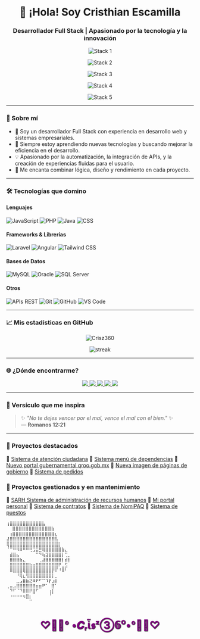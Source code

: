 <h1 align="center">👋 ¡Hola! Soy Cristhian Escamilla</h1>
<h3 align="center">Desarrollador Full Stack | Apasionado por la tecnología y la innovación</h3>

<p align="center">
  <img src="https://readme-typing-svg.herokuapp.com?font=Fira+Code&duration=3000&pause=1000&color=A855F7&center=true&vCenter=true&lines=Laravel+%7C+Angular+%7C+Bootstrap" alt="Stack 1" />
</p>

<p align="center">
  <img src="https://readme-typing-svg.herokuapp.com?font=Fira+Code&duration=3000&pause=1000&color=A855F7&center=true&vCenter=true&lines=Tailwind+CSS+%7C+HTML+%7C+CSS" alt="Stack 2" />
</p>

<p align="center">
  <img src="https://readme-typing-svg.herokuapp.com?font=Fira+Code&duration=3000&pause=1000&color=A855F7&center=true&vCenter=true&lines=JavaScript+%7C+PHP+%7C+Java" alt="Stack 3" />
</p>

<p align="center">
  <img src="https://readme-typing-svg.herokuapp.com?font=Fira+Code&duration=3000&pause=1000&color=A855F7&center=true&vCenter=true&lines=MySQL+%7C+Oracle+%7C+SQL+Server" alt="Stack 4" />
</p>

<p align="center">
  <img src="https://readme-typing-svg.herokuapp.com?font=Fira+Code&duration=3000&pause=1000&color=A855F7&center=true&vCenter=true&lines=APIs+REST+%7C+Diseño+Responsivo+%7C+Buenas+Prácticas" alt="Stack 5" />
</p>

---

### 🚀 Sobre mí

- 🔧 Soy un desarrollador Full Stack con experiencia en desarrollo web y sistemas empresariales.
- 🌱 Siempre estoy aprendiendo nuevas tecnologías y buscando mejorar la eficiencia en el desarrollo.
- 💡 Apasionado por la automatización, la integración de APIs, y la creación de experiencias fluidas para el usuario.
- 🧩 Me encanta combinar lógica, diseño y rendimiento en cada proyecto.

---

### 🛠️ Tecnologías que domino

#### Lenguajes
![JavaScript](https://img.shields.io/badge/-JavaScript-F7DF1E?style=flat&logo=javascript&logoColor=000)
![PHP](https://img.shields.io/badge/-PHP-777BB4?style=flat&logo=php&logoColor=fff)
![Java](https://img.shields.io/badge/-Java-007396?style=flat&logo=java&logoColor=fff)
![CSS](https://img.shields.io/badge/-CSS3-1572B6?style=flat&logo=css3&logoColor=white)

#### Frameworks & Librerías
![Laravel](https://img.shields.io/badge/-Laravel-FF2D20?style=flat&logo=laravel&logoColor=fff)
![Angular](https://img.shields.io/badge/-Angular-DD0031?style=flat&logo=angular&logoColor=fff)
![Tailwind CSS](https://img.shields.io/badge/-Tailwind%20CSS-38B2AC?style=flat&logo=tailwind-css&logoColor=fff)

#### Bases de Datos
![MySQL](https://img.shields.io/badge/-MySQL-4479A1?style=flat&logo=mysql&logoColor=fff)
![Oracle](https://img.shields.io/badge/-Oracle-F80000?style=flat&logo=oracle&logoColor=fff)
![SQL Server](https://img.shields.io/badge/-SQL%20Server-CC2927?style=flat&logo=microsoft-sql-server&logoColor=white)

#### Otros
![APIs REST](https://img.shields.io/badge/-APIs%20REST-0A0A0A?style=flat&logo=postman&logoColor=orange)
![Git](https://img.shields.io/badge/-Git-F05032?style=flat&logo=git&logoColor=fff)
![GitHub](https://img.shields.io/badge/-GitHub-181717?style=flat&logo=github&logoColor=fff)
![VS Code](https://img.shields.io/badge/-VS%20Code-007ACC?style=flat&logo=visual-studio-code)

---

### 📈 Mis estadísticas en GitHub

<p align="center">
  <img src="https://github-readme-stats.vercel.app/api?username=Crisz360&show_icons=true&theme=radical&locale=es" alt="Crisz360" />
</p>

<p align="center">
  <img src="https://github-readme-streak-stats.herokuapp.com/?user=Crisz360&theme=radical&locale=es" alt="streak" />
</p>

---

### 🌐 ¿Dónde encontrarme?

<p align="center">
  <a href="https://www.linkedin.com/in/cristian-escamilla360" target="_blank">
    <img src="https://img.shields.io/badge/-LinkedIn-0077B5?style=flat&logo=linkedin&logoColor=white"/>
  </a>
  <a href="https://github.com/Crisz360">
    <img src="https://img.shields.io/badge/-GitHub-181717?style=flat&logo=github&logoColor=white"/>
  </a>
  <a href="https://www.youtube.com/@Crisz360" target="_blank">
    <img src="https://img.shields.io/badge/-YouTube-FF0000?style=flat&logo=youtube&logoColor=white"/>
  </a>
  <a href="https://www.twitch.tv/crisz360" target="_blank">
    <img src="https://img.shields.io/badge/-Twitch-9146FF?style=flat&logo=twitch&logoColor=white"/>
  </a>
  <a href="https://www.instagram.com/crisz360/" target="_blank">
    <img src="https://img.shields.io/badge/-Instagram-E4405F?style=flat&logo=instagram&logoColor=white"/>
  </a>
</p>

---

### 🌟 Versículo que me inspira

> ✨ *"No te dejes vencer por el mal, vence el mal con el bien."* ✨  
> — **Romanos 12:21**

---

### 💼 Proyectos destacados

🔹 [Sistema de atención ciudadana](#)
🔹 [Sistema menú de dependencias](#)
🔹 [Nuevo portal gubernamental qroo.gob.mx](#)
🔹 [Nueva imagen de páginas de gobierno](#)
🔹 [Sistema de pedidos](#)

### 💼 Proyectos gestionados y en mantenimiento
🔹 [SARH Sistema de administración de recursos humanos](#)
🔹 [Mi portal personal](#)
🔹 [Sistema de contratos](#)
🔹 [Sistema de NomiPAQ](#)
🔹 [Sistema de puestos](#)
```
⢰⣿⣿⣿⣿⣿⣿⣿⣿⣿⣿⣧
⠀ ⣿⣿⣿⣿⣿⣿⣿⣿⣿⣿⣿⣿⣷
 ⢰⣿⣿⣿⣿⣿⣿⣿⣿⣿⣿⣿⣿⣿⣆
⣼⣿⣿⣿⣿⣿⣿⣿⣿⣿⣿⣿⣿⣿⣿⣧
⢿⣿⣿⣿⣿⣿⣿⣿⣿⣿⣿⣿⣿⣿⣿⣿⡇
⠈⠉⠛⠻⠿⠛⠛⢛⣩⣭⣛⢿⣿⣿⣿⣿⣿⣷⣄
⠀⣾⣿⣦⠀⠀⠀⠀⠀⠉⠙⢷⣽⣿⣿⣿⣿⡇⢉⡀
⠀⣿⣿⣿⣷⣄⠀⠀⠀⠀⢀⣼⣿⣿⣿⣿⣿⡇⣾⡇
⠀⣿⣿⣿⣿⣿⣿⣷⣶⣿⣿⣿⣿⣿⣿⣿⠟⣀⣫ 
⠀⠿⣿⣿⣿⢿⣿⣿⣿⣿⣿⣿⣿⣿⡟⠏⠘⠿⠃
⠀⠀⠀⠘⢿⣆⢻⣿⣿⣿⣿⣿⣿⣿⡇⡀⠀
⠀⠀⠀⣀⣠⣿⣷⣝⠿⠟⠋⠉⠹⡟⣰⡇
⢀⣤⣠⣿⣿⣿⣿⣿⣿⣶⣶⠟⠁ ⣿⠁
⠀⠙⠋⠈⠙⠿⠿⠟⣿⠋⠀⠀⠀⢰⡇
⠀⠐⠒⠒⠒⠲⣿⡆⠀⠀⠀⠀⠀⠈
⠀⠀⠀⠀⠀⠀⠀⠉
```

<h1 align="center" style="color: purple; text-shadow: 1px 1px 2px black;">♡🥛🍪° •𝑪ᵣἶ𝖘ᶻ③𝟞⁰•°🍪🥛♡</h1>
